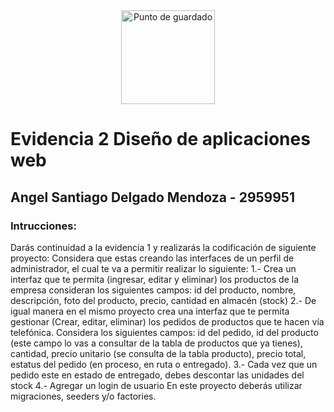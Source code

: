 <div style="text-align: center;">
<img src="https://media.tenor.com/U1feh6CLTYUAAAAC/fogata.gif"  style="width: 150px;" alt="Punto de guardado">
</div>

# Evidencia 2 Diseño de aplicaciones web
## Angel Santiago Delgado Mendoza - 2959951
### Intrucciones:
<p>

Darás continuidad a la evidencia 1 y realizarás la codificación de siguiente proyecto:
Considera que estas creando las interfaces de un perfil de administrador, el cual te va a permitir 
realizar lo siguiente:
1.- Crea un interfaz que te permita (ingresar, editar y eliminar) los productos de la empresa 
consideran los siguientes campos: id del producto, nombre, descripción, foto del producto, precio, 
cantidad en almacén (stock)
2.- De igual manera en el mismo proyecto crea una interfaz que te permita gestionar (Crear, 
editar, eliminar) los pedidos de productos que te hacen vía telefónica. Considera los siguientes 
campos: id del pedido, id del producto (este campo lo vas a consultar de la tabla de productos que 
ya tienes), cantidad, precio unitario (se consulta de la tabla producto), precio total, estatus del 
pedido (en proceso, en ruta o entregado).
3.- Cada vez que un pedido este en estado de entregado, debes descontar las unidades del stock
4.- Agregar un login de usuario
En este proyecto deberás utilizar migraciones, seeders y/o factories.

</p>
